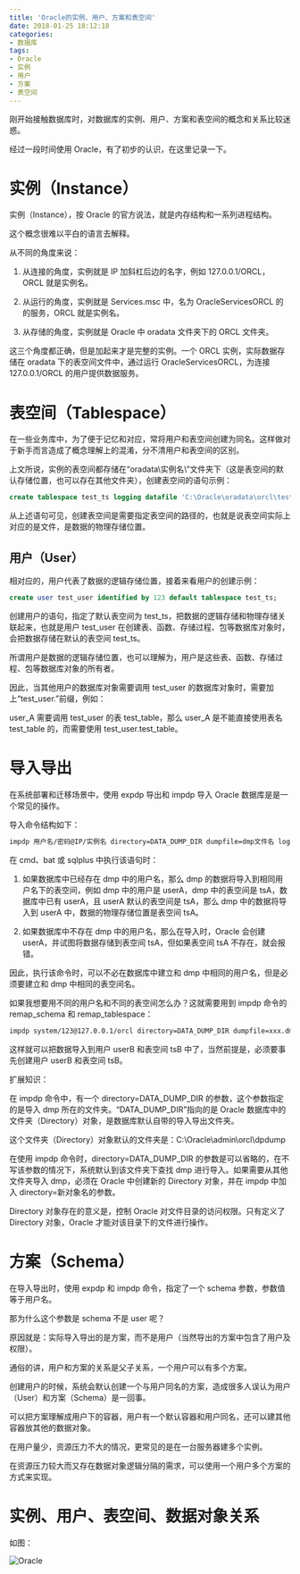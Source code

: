 ```yaml
---
title: 'Oracle的实例、用户、方案和表空间'
date: 2018-01-25 18:12:18
categories:
- 数据库
tags:
- Oracle
- 实例
- 用户
- 方案
- 表空间
---
```


刚开始接触数据库时，对数据库的实例、用户、方案和表空间的概念和关系比较迷惑。

经过一段时间使用 Oracle，有了初步的认识，在这里记录一下。

<!-- more -->

# 实例（Instance）

实例（Instance），按 Oracle 的官方说法，就是内存结构和一系列进程结构。

这个概念很难以平白的语言去解释。

从不同的角度来说：

1. 从连接的角度，实例就是 IP 加斜杠后边的名字，例如 127.0.0.1/ORCL，ORCL 就是实例名。

2. 从运行的角度，实例就是 Services.msc 中，名为 OracleServicesORCL 的的服务，ORCL 就是实例名。

3. 从存储的角度，实例就是 Oracle 中 oradata 文件夹下的 ORCL 文件夹。

这三个角度都正确，但是加起来才是完整的实例。一个 ORCL 实例，实际数据存储在 oradata 下的表空间文件中，通过运行 OracleServicesORCL，为连接 127.0.0.1/ORCL 的用户提供数据服务。

# 表空间（Tablespace）

在一些业务库中，为了便于记忆和对应，常将用户和表空间创建为同名。这样做对于新手而言造成了概念理解上的混淆，分不清用户和表空间的区别。

上文所说，实例的表空间都存储在“oradata\实例名\”文件夹下（这是表空间的默认存储位置，也可以存在其他文件夹），创建表空间的语句示例：

```sql
create tablespace test_ts logging datafile 'C:\Oracle\oradata\orcl\test_ts.dbf' size 50m;
```

从上述语句可见，创建表空间是需要指定表空间的路径的，也就是说表空间实际上对应的是文件，是数据的物理存储位置。

## 用户（User）

相对应的，用户代表了数据的逻辑存储位置，接着来看用户的创建示例：

```sql
create user test_user identified by 123 default tablespace test_ts;
```

创建用户的语句，指定了默认表空间为 test_ts，把数据的逻辑存储和物理存储关联起来，也就是用户 test_user 在创建表、函数、存储过程、包等数据库对象时，会把数据存储在默认的表空间 test_ts。

所谓用户是数据的逻辑存储位置，也可以理解为，用户是这些表、函数、存储过程、包等数据库对象的所有者。

因此，当其他用户的数据库对象需要调用 test_user 的数据库对象时，需要加上“test_user.”前缀，例如：

user_A 需要调用 test_user 的表 test_table，那么 user_A 是不能直接使用表名 test_table 的，而需要使用 test_user.test_table。

# 导入导出

在系统部署和迁移场景中，使用 expdp 导出和 impdp 导入 Oracle 数据库是是一个常见的操作。

导入命令结构如下：

```bash
impdp 用户名/密码@IP/实例名 directory=DATA_DUMP_DIR dumpfile=dmp文件名 logfile=日志文件名 schemas=dmp中的用户名
```

在 cmd、bat 或 sqlplus 中执行该语句时：

1. 如果数据库中已经存在 dmp 中的用户名，那么 dmp 的数据将导入到相同用户名下的表空间，例如 dmp 中的用户是 userA，dmp 中的表空间是 tsA，数据库中已有 userA，且 userA 默认的表空间是 tsA，那么 dmp 中的数据将导入到 userA 中，数据的物理存储位置是表空间 tsA。

2. 如果数据库中不存在 dmp 中的用户名，那么在导入时，Oracle 会创建 userA，并试图将数据存储到表空间 tsA，但如果表空间 tsA 不存在，就会报错。

因此，执行该命令时，可以不必在数据库中建立和 dmp 中相同的用户名，但是必须要建立和 dmp 中相同的表空间名。

如果我想要用不同的用户名和不同的表空间怎么办？这就需要用到 impdp 命令的 remap_schema 和 remap_tablespace：

```bash
impdp system/123@127.0.0.1/orcl directory=DATA_DUMP_DIR dumpfile=xxx.dmp logfile=xxx.log schemas=userA remap_schema=userA:userB remap_tablespace=tsA:tsB
```

这样就可以把数据导入到用户 userB 和表空间 tsB 中了，当然前提是，必须要事先创建用户 userB 和表空间 tsB。

扩展知识：

在 impdp 命令中，有一个 directory=DATA_DUMP_DIR 的参数，这个参数指定的是导入 dmp 所在的文件夹。“DATA_DUMP_DIR”指向的是 Oracle 数据库中的文件夹（Directory）对象，是数据库默认自带的导入导出文件夹。

这个文件夹（Directory）对象默认的文件夹是：C:\Oracle\admin\orcl\dpdump

在使用 impdp 命令时，directory=DATA_DUMP_DIR 的参数是可以省略的，在不写该参数的情况下，系统默认到该文件夹下查找 dmp 进行导入。如果需要从其他文件夹导入 dmp，必须在 Oracle 中创建新的 Directory 对象，并在 impdp 中加入 directory=新对象名的参数。

Directory 对象存在的意义是，控制 Oracle 对文件目录的访问权限。只有定义了 Directory 对象，Oracle 才能对该目录下的文件进行操作。

# 方案（Schema）

在导入导出时，使用 expdp 和 impdp 命令，指定了一个 schema 参数，参数值等于用户名。

那为什么这个参数是 schema 不是 user 呢？

原因就是：实际导入导出的是方案，而不是用户（当然导出的方案中包含了用户及权限）。

通俗的讲，用户和方案的关系是父子关系，一个用户可以有多个方案。

创建用户的时候，系统会默认创建一个与用户同名的方案，造成很多人误认为用户（User）和方案（Schema）是一回事。

可以把方案理解成用户下的容器，用户有一个默认容器和用户同名，还可以建其他容器放其他的数据对象。

在用户量少，资源压力不大的情况，更常见的是在一台服务器建多个实例。

在资源压力较大而又存在数据对象逻辑分隔的需求，可以使用一个用户多个方案的方式来实现。

# 实例、用户、表空间、数据对象关系

如图：

![Oracle](/post-images/1561173578697.jpg)
